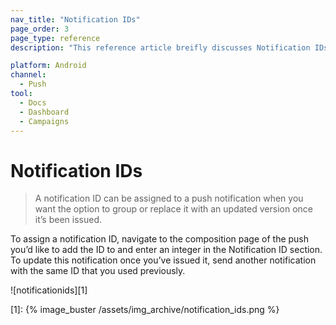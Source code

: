 ```yaml
---
nav_title: "Notification IDs"
page_order: 3
page_type: reference
description: "This reference article breifly discusses Notification IDs."

platform: Android
channel:
  - Push
tool:
  - Docs
  - Dashboard
  - Campaigns
---
```


# Notification IDs

> A notification ID can be assigned to a push notification when you want the option to group or replace it with an updated version once it’s been issued.

To assign a notification ID, navigate to the composition page of the push you’d like to add the ID to and enter an integer in the Notification ID section.
To update this notification once you’ve issued it, send another notification with the same ID that you used previously.

![notificationids][1]

[1]: {% image_buster /assets/img_archive/notification_ids.png %}
